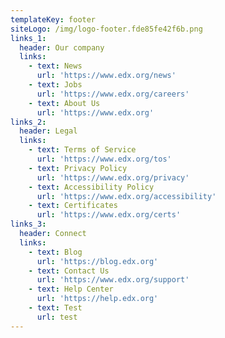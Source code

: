 ```yaml
---
templateKey: footer
siteLogo: /img/logo-footer.fde85fe42f6b.png
links_1:
  header: Our company
  links:
    - text: News
      url: 'https://www.edx.org/news'
    - text: Jobs
      url: 'https://www.edx.org/careers'
    - text: About Us
      url: 'https://www.edx.org'
links_2:
  header: Legal
  links:
    - text: Terms of Service
      url: 'https://www.edx.org/tos'
    - text: Privacy Policy
      url: 'https://www.edx.org/privacy'
    - text: Accessibility Policy
      url: 'https://www.edx.org/accessibility'
    - text: Certificates
      url: 'https://www.edx.org/certs'
links_3:
  header: Connect
  links:
    - text: Blog
      url: 'https://blog.edx.org'
    - text: Contact Us
      url: 'https://www.edx.org/support'
    - text: Help Center
      url: 'https://help.edx.org'
    - text: Test
      url: test
---
```



